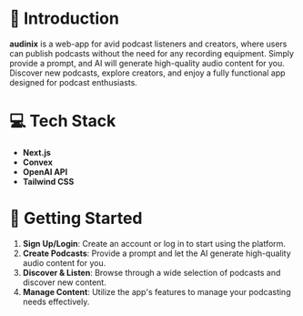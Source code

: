 # 📢 Introduction 

**audinix** is a web-app for avid podcast listeners and creators, where users can publish podcasts without the need for any recording equipment. Simply provide a prompt, and AI will generate high-quality audio content for you. Discover new podcasts, explore creators, and enjoy a fully functional app designed for podcast enthusiasts.

# 💻 Tech Stack

* **Next.js**
* **Convex**
* **OpenAI API**
* **Tailwind CSS**

# 🔎 Getting Started

1. **Sign Up/Login**: Create an account or log in to start using the platform.
2. **Create Podcasts**: Provide a prompt and let the AI generate high-quality audio content for you.
3. **Discover & Listen**: Browse through a wide selection of podcasts and discover new content.
4. **Manage Content**: Utilize the app's features to manage your podcasting needs effectively.

